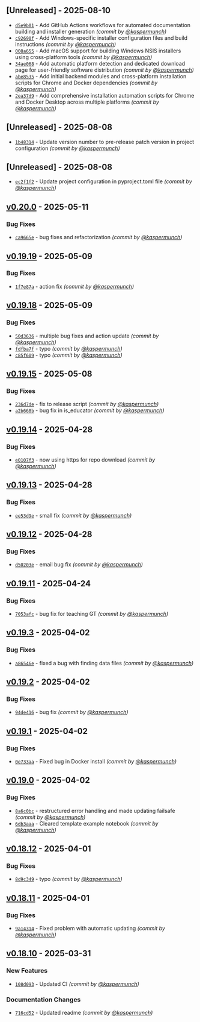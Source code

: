 

## [Unreleased] - 2025-08-10

- [`d5e9b01`](https://github.com/franklin_cli/dependencies/commit/d5e9b0124614bd7e01da41d4c408b590ed7f120e) - Add GitHub Actions workflows for automated documentation building and installer generation *(commit by [@kaspermunch](https://github.com/kaspermunch))*
- [`c92690f`](https://github.com/franklin_cli/dependencies/commit/c92690fc9776bf23ded402c54529227501b24335) - Add Windows-specific installer configuration files and build instructions *(commit by [@kaspermunch](https://github.com/kaspermunch))*
- [`008a655`](https://github.com/franklin_cli/dependencies/commit/008a6553ef7bd36c5ac5a86f27bde6af07f66d55) - Add macOS support for building Windows NSIS installers using cross-platform tools *(commit by [@kaspermunch](https://github.com/kaspermunch))*
- [`34ae068`](https://github.com/franklin_cli/dependencies/commit/34ae06870191e0d7aaffcb4ee9333930bca44238) - Add automatic platform detection and dedicated download page for user-friendly software distribution *(commit by [@kaspermunch](https://github.com/kaspermunch))*
- [`abe8535`](https://github.com/franklin_cli/dependencies/commit/abe8535530f0785cb391fa55bd35c94841bec57d) - Add initial backend modules and cross-platform installation scripts for Chrome and Docker dependencies *(commit by [@kaspermunch](https://github.com/kaspermunch))*
- [`2ea37d9`](https://github.com/franklin_cli/dependencies/commit/2ea37d99f96b470561973ade991741d0d58f367a) - Add comprehensive installation automation scripts for Chrome and Docker Desktop across multiple platforms *(commit by [@kaspermunch](https://github.com/kaspermunch))*
## [Unreleased] - 2025-08-08

- [`1b48314`](https://github.com/franklin_cli/dependencies/commit/1b48314cf2bb3ffe94aa68d6df124b9d3933c7a1) - Update version number to pre-release patch version in project configuration *(commit by [@kaspermunch](https://github.com/kaspermunch))*
## [Unreleased] - 2025-08-08

- [`ec2f1f2`](https://github.com/franklin_cli/dependencies/commit/ec2f1f22f15505a2375db7c410f15533ce20e1ef) - Update project configuration in pyproject.toml file *(commit by [@kaspermunch](https://github.com/kaspermunch))*
## [v0.20.0] - 2025-05-11
### Bug Fixes
- [`ca9665e`](https://github.com/franklin_cli/dependencies/commit/ca9665e158c9d7361d5aeb896ad59b04b1efb381) - bug fixes and refactorization *(commit by [@kaspermunch](https://github.com/kaspermunch))*


## [v0.19.19] - 2025-05-09
### Bug Fixes
- [`1f7e87a`](https://github.com/franklin_cli/dependencies/commit/1f7e87aaa14b97575a07d7a54b1a324260cb6604) - action fix *(commit by [@kaspermunch](https://github.com/kaspermunch))*


## [v0.19.18] - 2025-05-09
### Bug Fixes
- [`50d3636`](https://github.com/franklin_cli/dependencies/commit/50d36365923c17dd17a88770a341ab6eb25cc82c) - multiple bug fixes and action update *(commit by [@kaspermunch](https://github.com/kaspermunch))*
- [`fdfba7f`](https://github.com/franklin_cli/dependencies/commit/fdfba7f2f93757040024f4382ff768a8832ba1cd) - typo *(commit by [@kaspermunch](https://github.com/kaspermunch))*
- [`c85f609`](https://github.com/franklin_cli/dependencies/commit/c85f6092df1f4bcd873a28f2010804a48fd5606c) - typo *(commit by [@kaspermunch](https://github.com/kaspermunch))*


## [v0.19.15] - 2025-05-08
### Bug Fixes
- [`236d7de`](https://github.com/franklin_cli/dependencies/commit/236d7de1dbcea1d017a79040c30c2e5296dce23b) - fix to release script *(commit by [@kaspermunch](https://github.com/kaspermunch))*
- [`a2b668b`](https://github.com/franklin_cli/dependencies/commit/a2b668bd317016c8d8b3236481b31da29c6ff62d) - bug fix in is_educator *(commit by [@kaspermunch](https://github.com/kaspermunch))*


## [v0.19.14] - 2025-04-28
### Bug Fixes
- [`e0107f3`](https://github.com/franklin_cli/dependencies/commit/e0107f395b5eaf862a7558f1586613b1f8a4fb79) - now using https for repo download *(commit by [@kaspermunch](https://github.com/kaspermunch))*


## [v0.19.13] - 2025-04-28
### Bug Fixes
- [`ee53d9e`](https://github.com/franklin_cli/dependencies/commit/ee53d9e805efe6afb06d46469df6e60f772bd5c4) - small fix *(commit by [@kaspermunch](https://github.com/kaspermunch))*


## [v0.19.12] - 2025-04-28
### Bug Fixes
- [`d50203e`](https://github.com/franklin_cli/dependencies/commit/d50203e83e9f2940f8fba1afdba4889067895290) - email bug fix *(commit by [@kaspermunch](https://github.com/kaspermunch))*


## [v0.19.11] - 2025-04-24
### Bug Fixes
- [`7053afc`](https://github.com/franklin_cli/dependencies/commit/7053afcbf5450fdedc0af01cdee989493363b6e2) - bug fix for teaching GT *(commit by [@kaspermunch](https://github.com/kaspermunch))*


## [v0.19.3] - 2025-04-02
### Bug Fixes
- [`a86546e`](https://github.com/franklin_cli/dependencies/commit/a86546e926ee7f297c9702c8896df7eb02e5d4bd) - fixed a bug with finding data files *(commit by [@kaspermunch](https://github.com/kaspermunch))*


## [v0.19.2] - 2025-04-02
### Bug Fixes
- [`94de416`](https://github.com/franklin_cli/dependencies/commit/94de416b88cf246f218ea57d5e08cecd0e0dbb8e) - bug fix *(commit by [@kaspermunch](https://github.com/kaspermunch))*


## [v0.19.1] - 2025-04-02
### Bug Fixes
- [`0e733aa`](https://github.com/franklin_cli/dependencies/commit/0e733aaba7548678c7077fd2271d75b9f3aebf99) - Fixed bug in Docker install *(commit by [@kaspermunch](https://github.com/kaspermunch))*


## [v0.19.0] - 2025-04-02
### Bug Fixes
- [`8a6c0bc`](https://github.com/franklin_cli/dependencies/commit/8a6c0bc9d9e33110723c989b8ce7e638eea735b8) - restructured error handling and made updating failsafe *(commit by [@kaspermunch](https://github.com/kaspermunch))*
- [`6db3aaa`](https://github.com/franklin_cli/dependencies/commit/6db3aaae33969466f0f6974bd2a4f6bbdd50d60d) - Cleared template example notebook *(commit by [@kaspermunch](https://github.com/kaspermunch))*


## [v0.18.12] - 2025-04-01
### Bug Fixes
- [`8d9c349`](https://github.com/franklin_cli/dependencies/commit/8d9c349dadc6dedb14becad14f2c370dd2647f87) - typo *(commit by [@kaspermunch](https://github.com/kaspermunch))*


## [v0.18.11] - 2025-04-01
### Bug Fixes
- [`9a14314`](https://github.com/franklin_cli/dependencies/commit/9a14314886f4913bf8b5db30203d1b39e03136b9) - Fixed problem with automatic updating *(commit by [@kaspermunch](https://github.com/kaspermunch))*


## [v0.18.10] - 2025-03-31
### New Features
- [`108d093`](https://github.com/franklin_cli/dependencies/commit/108d0937e380d21250611a24812cbd267ef1cb90) - Updated CI *(commit by [@kaspermunch](https://github.com/kaspermunch))*

### Documentation Changes
- [`716cd52`](https://github.com/franklin_cli/dependencies/commit/716cd52340e3c7b8297e81ec290bfd01198f9974) - Updated readme *(commit by [@kaspermunch](https://github.com/kaspermunch))*

[v0.18.10]: https://github.com/franklin_cli/dependencies/compare/v0.18.9...v0.18.10
[v0.18.11]: https://github.com/franklin_cli/dependencies/compare/v0.18.10...v0.18.11
[v0.18.12]: https://github.com/franklin_cli/dependencies/compare/v0.18.11...v0.18.12
[v0.19.0]: https://github.com/franklin_cli/dependencies/compare/v0.18.13...v0.19.0
[v0.19.1]: https://github.com/franklin_cli/dependencies/compare/v0.19.0...v0.19.1
[v0.19.2]: https://github.com/franklin_cli/dependencies/compare/v0.19.1...v0.19.2
[v0.19.3]: https://github.com/franklin_cli/dependencies/compare/v0.19.2...v0.19.3
[v0.19.11]: https://github.com/franklin_cli/dependencies/compare/v0.19.10...v0.19.11
[v0.19.12]: https://github.com/franklin_cli/dependencies/compare/v0.19.11...v0.19.12
[v0.19.13]: https://github.com/franklin_cli/dependencies/compare/v0.19.12...v0.19.13
[v0.19.14]: https://github.com/franklin_cli/dependencies/compare/v0.19.13...v0.19.14
[v0.19.15]: https://github.com/franklin_cli/dependencies/compare/v0.19.14...v0.19.15
[v0.19.18]: https://github.com/franklin_cli/dependencies/compare/v0.19.16...v0.19.18
[v0.19.19]: https://github.com/franklin_cli/dependencies/compare/v0.19.18...v0.19.19
[v0.20.0]: https://github.com/franklin_cli/dependencies/compare/v0.19.19...v0.20.0




